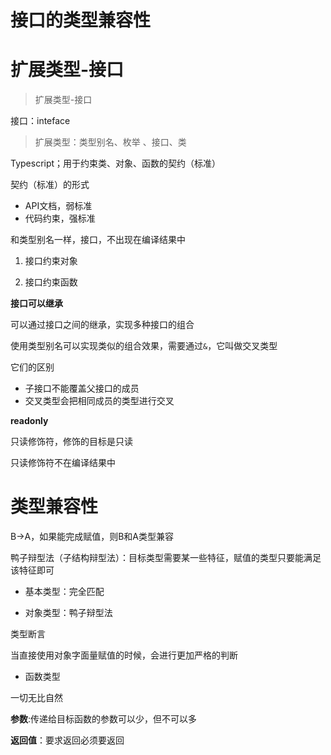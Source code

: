 # 接口的类型兼容性

# 扩展类型-接口

> 扩展类型-接口

接口：inteface

> 扩展类型：类型别名、枚举 、接口、类

Typescript；用于约束类、对象、函数的契约（标准）

契约（标准）的形式
- API文档，弱标准
- 代码约束，强标准

和类型别名一样，接口，不出现在编译结果中

1. 接口约束对象

2. 接口约束函数

**接口可以继承**

可以通过接口之间的继承，实现多种接口的组合

使用类型别名可以实现类似的组合效果，需要通过```&```，它叫做交叉类型

它们的区别

- 子接口不能覆盖父接口的成员
- 交叉类型会把相同成员的类型进行交叉

**readonly**

只读修饰符，修饰的目标是只读

只读修饰符不在编译结果中

# 类型兼容性

B->A，如果能完成赋值，则B和A类型兼容

鸭子辩型法（子结构辩型法）：目标类型需要某一些特征，赋值的类型只要能满足该特征即可

- 基本类型：完全匹配

- 对象类型：鸭子辩型法

类型断言

当直接使用对象字面量赋值的时候，会进行更加严格的判断

- 函数类型

一切无比自然

**参数**:传递给目标函数的参数可以少，但不可以多

**返回值**：要求返回必须要返回
